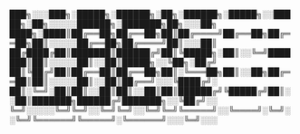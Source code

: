 
███╗░░░███╗░█████╗░██████╗░██╗░██████╗░█████╗░░█████╗░██╗░░░░░██████╗░███████╗██╗░░░██╗
████╗░████║██╔══██╗██╔══██╗██║██╔════╝██╔══██╗██╔══██╗██║░░░░░██╔══██╗██╔════╝██║░░░██║
██╔████╔██║███████║██████╔╝██║╚█████╗░██║░░╚═╝███████║██║░░░░░██║░░██║█████╗░░╚██╗░██╔╝
██║╚██╔╝██║██╔══██║██╔══██╗██║░╚═══██╗██║░░██╗██╔══██║██║░░░░░██║░░██║██╔══╝░░░╚████╔╝░
██║░╚═╝░██║██║░░██║██║░░██║██║██████╔╝╚█████╔╝██║░░██║███████╗██████╔╝███████╗░░╚██╔╝░░
╚═╝░░░░░╚═╝╚═╝░░╚═╝╚═╝░░╚═╝╚═╝╚═════╝░░╚════╝░╚═╝░░╚═╝╚══════╝╚═════╝░╚══════╝░░░╚═╝░░░
